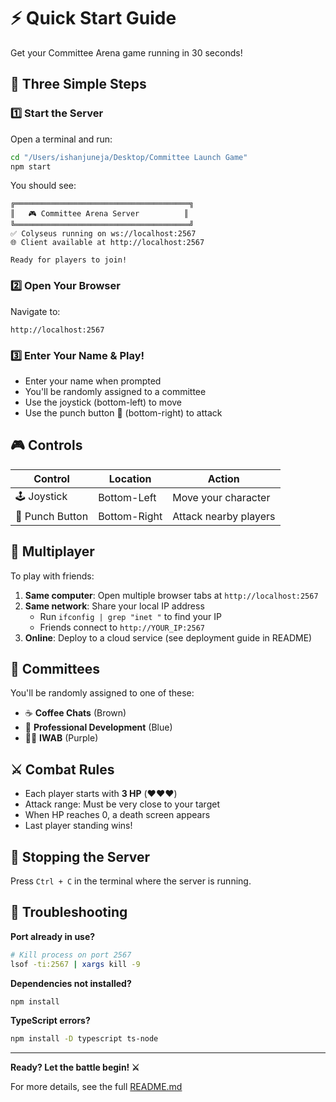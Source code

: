 # ⚡ Quick Start Guide

Get your Committee Arena game running in 30 seconds!

## 🎯 Three Simple Steps

### 1️⃣ Start the Server

Open a terminal and run:

```bash
cd "/Users/ishanjuneja/Desktop/Committee Launch Game"
npm start
```

You should see:
```
╔═══════════════════════════════════════╗
║   🎮 Committee Arena Server          ║
╚═══════════════════════════════════════╝
✅ Colyseus running on ws://localhost:2567
🌐 Client available at http://localhost:2567

Ready for players to join!
```

### 2️⃣ Open Your Browser

Navigate to:
```
http://localhost:2567
```

### 3️⃣ Enter Your Name & Play!

- Enter your name when prompted
- You'll be randomly assigned to a committee
- Use the joystick (bottom-left) to move
- Use the punch button 👊 (bottom-right) to attack

## 🎮 Controls

| Control | Location | Action |
|---------|----------|--------|
| 🕹️ Joystick | Bottom-Left | Move your character |
| 👊 Punch Button | Bottom-Right | Attack nearby players |

## 👥 Multiplayer

To play with friends:

1. **Same computer**: Open multiple browser tabs at `http://localhost:2567`
2. **Same network**: Share your local IP address
   - Run `ifconfig | grep "inet "` to find your IP
   - Friends connect to `http://YOUR_IP:2567`
3. **Online**: Deploy to a cloud service (see deployment guide in README)

## 🎨 Committees

You'll be randomly assigned to one of these:

- ☕ **Coffee Chats** (Brown)
- 💼 **Professional Development** (Blue)  
- 👩‍💼 **IWAB** (Purple)

## ⚔️ Combat Rules

- Each player starts with **3 HP** (❤️❤️❤️)
- Attack range: Must be very close to your target
- When HP reaches 0, a death screen appears
- Last player standing wins!

## 🛑 Stopping the Server

Press `Ctrl + C` in the terminal where the server is running.

## 🐛 Troubleshooting

**Port already in use?**
```bash
# Kill process on port 2567
lsof -ti:2567 | xargs kill -9
```

**Dependencies not installed?**
```bash
npm install
```

**TypeScript errors?**
```bash
npm install -D typescript ts-node
```

---

**Ready? Let the battle begin! ⚔️**

For more details, see the full [README.md](README.md)

